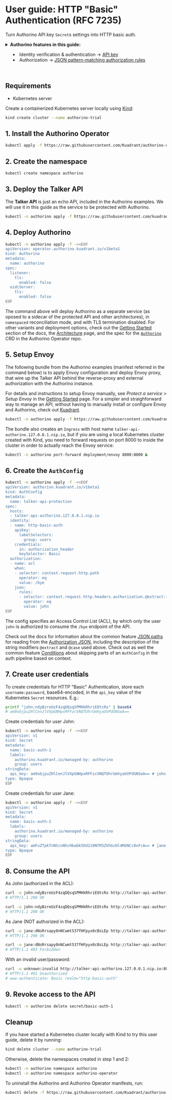 # User guide: HTTP "Basic" Authentication (RFC 7235)

Turn Authorino API key `Secret`s settings into HTTP basic auth.

<details>
  <summary>
    <strong>Authorino features in this guide:</strong>
    <ul>
      <li>Identity verification & authentication → <a href="./../features.md#api-key-identityapikey">API key</a></li>
        <li>Authorization → <a href="./../features.md#json-pattern-matching-authorization-rules-authorizationjson">JSON pattern-matching authorization rules</a></li>
    </ul>
  </summary>

  HTTP "Basic" Authentication ([RFC 7235](https://datatracker.ietf.org/doc/html/rfc7235)) is not recommended if you can afford other more secure methods such as OpenID Connect. To support legacy nonetheless it is sometimes necessary to implement it.

  In Authorino, HTTP "Basic" Authentication can be modeled leveraging the API key authentication feature (stored as Kubernetes `Secret`s with an `api_key` entry and labeled to match selectors specified in `spec.identity.apiKey.labelSelectors` of the `AuthConfig`).

  Check out as well the user guide about [Authentication with API keys](./api-key-authentication.md).

  For further details about Authorino features in general, check the [docs](./../features.md).
</details>

<br/>

## Requirements

- Kubernetes server

Create a containerized Kubernetes server locally using [Kind](https://kind.sigs.k8s.io):

```sh
kind create cluster --name authorino-trial
```

## 1. Install the Authorino Operator

```sh
kubectl apply -f https://raw.githubusercontent.com/Kuadrant/authorino-operator/main/config/deploy/manifests.yaml
```

## 2. Create the namespace

```sh
kubectl create namespace authorino
```

## 3. Deploy the Talker API

The **Talker API** is just an echo API, included in the Authorino examples. We will use it in this guide as the service to be protected with Authorino.

```sh
kubectl -n authorino apply -f https://raw.githubusercontent.com/kuadrant/authorino-examples/main/talker-api/talker-api-deploy.yaml
```

## 4. Deploy Authorino

```sh
kubectl -n authorino apply -f -<<EOF
apiVersion: operator.authorino.kuadrant.io/v1beta1
kind: Authorino
metadata:
  name: authorino
spec:
  listener:
    tls:
      enabled: false
  oidcServer:
    tls:
      enabled: false
EOF
```

The command above will deploy Authorino as a separate service (as oposed to a sidecar of the protected API and other architectures), in `namespaced` reconciliation mode, and with TLS termination disabled. For other variants and deployment options, check out the [Getting Started](./../getting-started.md#2-deploy-an-authorino-instance) section of the docs, the [Architecture](./../architecture.md#topologies) page, and the spec for the [`Authorino`](https://github.com/Kuadrant/authorino-operator/blob/main/config/crd/bases/operator.authorino.kuadrant.io_authorinos.yaml) CRD in the Authorino Operator repo.

## 5. Setup Envoy

The following bundle from the Authorino examples (manifest referred in the command below) is to apply Envoy configuration and deploy Envoy proxy, that wire up the Talker API behind the reverse-proxy and external authorization with the Authorino instance.

For details and instructions to setup Envoy manually, see _Protect a service > Setup Envoy_ in the [Getting Started](./../getting-started.md#1-setup-envoy) page. For a simpler and straighforward way to manage an API, without having to manually install or configure Envoy and Authorino, check out [Kuadrant](https://github.com/kuadrant).

```sh
kubectl -n authorino apply -f https://raw.githubusercontent.com/kuadrant/authorino-examples/main/envoy/envoy-notls-deploy.yaml
```

The bundle also creates an `Ingress` with host name `talker-api-authorino.127.0.0.1.nip.io`, but if you are using a local Kubernetes cluster created with Kind, you need to forward requests on port 8000 to inside the cluster in order to actually reach the Envoy service:

```sh
kubectl -n authorino port-forward deployment/envoy 8000:8000 &
```

## 6. Create the `AuthConfig`

```sh
kubectl -n authorino apply -f -<<EOF
apiVersion: authorino.kuadrant.io/v1beta1
kind: AuthConfig
metadata:
  name: talker-api-protection
spec:
  hosts:
  - talker-api-authorino.127.0.0.1.nip.io
  identity:
  - name: http-basic-auth
    apiKey:
      labelSelectors:
        group: users
    credentials:
      in: authorization_header
      keySelector: Basic
  authorization:
  - name: acl
    when:
    - selector: context.request.http.path
      operator: eq
      value: /bye
    json:
      rules:
      - selector: context.request.http.headers.authorization.@extract:{"pos":1}|@base64:decode|@extract:{"sep":":"}
        operator: eq
        value: john
EOF
```

The config specifies an Access Control List (ACL), by which only the user `john` is authorized to consume the `/bye` endpoint of the API.

Check out the docs for information about the common feature [JSON paths](./../features.md#common-feature-json-paths-valuefromauthjson) for reading from the [Authorization JSON](./../architecture.md#the-authorization-json), including the description of the string modifiers `@extract` and `@case` used above. Check out as well the common feature [Conditions](./../features.md#common-feature-conditions-when) about skipping parts of an `AuthConfig` in the auth pipeline based on context.

## 7. Create user credentials

To create credentials for HTTP "Basic" Authentication, store each `username:password`, base64-encoded, in the `api_key` value of the Kubernetes `Secret` resources. E.g.:

```sh
printf "john:ndyBzreUzF4zqDQsqSPMHkRhriEOtcRx" | base64
# am9objpuZHlCenJlVXpGNHpxRFFzcVNQTUhrUmhyaUVPdGNSeA==
```

Create credentials for user John:

```sh
kubectl -n authorino apply -f -<<EOF
apiVersion: v1
kind: Secret
metadata:
  name: basic-auth-1
  labels:
    authorino.kuadrant.io/managed-by: authorino
    group: users
stringData:
  api_key: am9objpuZHlCenJlVXpGNHpxRFFzcVNQTUhrUmhyaUVPdGNSeA== # john:ndyBzreUzF4zqDQsqSPMHkRhriEOtcRx
type: Opaque
EOF
```

Create credentials for user Jane:

```sh
kubectl -n authorino apply -f -<<EOF
apiVersion: v1
kind: Secret
metadata:
  name: basic-auth-2
  labels:
    authorino.kuadrant.io/managed-by: authorino
    group: users
stringData:
  api_key: amFuZTpkTnNScnNhcHkwbk5Dd210NTM3ZkhGcHl4MGNCc0xFcA== # jane:dNsRrsapy0nNCwmt537fHFpyx0cBsLEp
type: Opaque
EOF
```

## 8. Consume the API

As John (authorized in the ACL):

```sh
curl -u john:ndyBzreUzF4zqDQsqSPMHkRhriEOtcRx http://talker-api-authorino.127.0.0.1.nip.io:8000/hello
# HTTP/1.1 200 OK
```

```sh
curl -u john:ndyBzreUzF4zqDQsqSPMHkRhriEOtcRx http://talker-api-authorino.127.0.0.1.nip.io:8000/bye
# HTTP/1.1 200 OK
```

As Jane (NOT authorized in the ACL):

```sh
curl -u jane:dNsRrsapy0nNCwmt537fHFpyx0cBsLEp http://talker-api-authorino.127.0.0.1.nip.io:8000/hello
# HTTP/1.1 200 OK
```

```sh
curl -u jane:dNsRrsapy0nNCwmt537fHFpyx0cBsLEp http://talker-api-authorino.127.0.0.1.nip.io:8000/bye -i
# HTTP/1.1 403 Forbidden
```

With an invalid user/password:

```sh
curl -u unknown:invalid http://talker-api-authorino.127.0.0.1.nip.io:8000/hello -i
# HTTP/1.1 401 Unauthorized
# www-authenticate: Basic realm="http-basic-auth"
```

## 9. Revoke access to the API

```sh
kubectl -n authorino delete secret/basic-auth-1
```

## Cleanup

If you have started a Kubernetes cluster locally with Kind to try this user guide, delete it by running:

```sh
kind delete cluster --name authorino-trial
```

Otherwise, delete the namespaces created in step 1 and 2:

```sh
kubectl -n authorino namespace authorino
kubectl -n authorino namespace authorino-operator
```

To uninstall the Authorino and Authorino Operator manifests, run:

```sh
kubectl delete -f https://raw.githubusercontent.com/Kuadrant/authorino-operator/main/config/deploy/manifests.yaml
```

